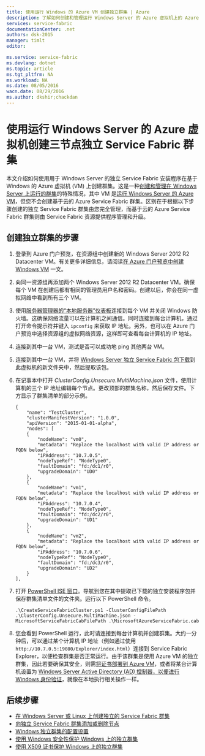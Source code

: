 ```yaml
---
title: 使用运行 Windows 的 Azure VM 创建独立群集 | Azure
description: 了解如何创建和管理运行 Windows Server 的 Azure 虚拟机上的 Azure Service Fabric 群集。
services: service-fabric
documentationCenter: .net
authors: dsk-2015
manager: timlt
editor: 

ms.service: service-fabric
ms.devlang: dotnet
ms.topic: article
ms.tgt_pltfrm: NA
ms.workload: NA
ms.date: 08/05/2016
wacn.date: 08/29/2016
ms.author: dkshir;chackdan
---
```


# 使用运行 Windows Server 的 Azure 虚拟机创建三节点独立 Service Fabric 群集

本文介绍如何使用用于 Windows Server 的独立 Service Fabric 安装程序在基于 Windows 的 Azure 虚拟机 (VM) 上创建群集。这是一种[创建和管理在 Windows Server 上运行的群集](./service-fabric-cluster-creation-for-windows-server.md)的特殊情况，其中 VM 是[运行 Windows Server 的 Azure VM](../virtual-machines/virtual-machines-windows-hero-tutorial.md)，但您不会创建基于云的 Azure Service Fabric 群集。区别在于根据以下步骤创建的独立 Service Fabric 群集由您完全管理，而基于云的 Azure Service Fabric 群集则由 Service Fabric 资源提供程序管理和升级。

## 创建独立群集的步骤

1. 登录到 Azure 门户预览，在资源组中创建新的 Windows Server 2012 R2 Datacenter VM。有关更多详细信息，请阅读[在 Azure 门户预览中创建 Windows VM](../virtual-machines/virtual-machines-windows-hero-tutorial.md) 一文。
2. 向同一资源组再添加两个 Windows Server 2012 R2 Datacenter VM。确保每个 VM 在创建后都有相同的管理员用户名和密码。创建以后，你会在同一虚拟网络中看到所有三个 VM。
3. 使用[服务器管理器的“本地服务器”仪表板](https://technet.microsoft.com/zh-cn/library/jj134147.aspx)连接到每个 VM 并关闭 Windows 防火墙。这确保网络流量可以在计算机之间通信。同时连接到每台计算机，通过打开命令提示符并键入 `ipconfig` 来获取 IP 地址。另外，也可以在 Azure 门户预览中选择资源组的虚拟网络资源，这样即可查看每台计算机的 IP 地址。
4. 连接到其中一台 VM，测试是否可以成功地 ping 其他两台 VM。
5. 连接到其中一台 VM，并将 [Windows Server 独立 Service Fabric 包下载](http://go.microsoft.com/fwlink/?LinkId=730690)到此虚拟机的新文件夹中，然后提取该包。
6. 在记事本中打开 *ClusterConfig.Unsecure.MultiMachine.json* 文件，使用计算机的三个 IP 地址编辑每个节点。更改顶部的群集名称，然后保存文件。下方显示了群集清单的部分示例。

    ```
    {
        "name": "TestCluster",
        "clusterManifestVersion": "1.0.0",
        "apiVersion": "2015-01-01-alpha",
        "nodes": [
        {
            "nodeName": "vm0",
            "metadata": "Replace the localhost with valid IP address or FQDN below",
            "iPAddress": "10.7.0.5",
            "nodeTypeRef": "NodeType0",
            "faultDomain": "fd:/dc1/r0",
            "upgradeDomain": "UD0"
        },
        {
            "nodeName": "vm1",
            "metadata": "Replace the localhost with valid IP address or FQDN below",
            "iPAddress": "10.7.0.4",
            "nodeTypeRef": "NodeType0",
            "faultDomain": "fd:/dc2/r0",
            "upgradeDomain": "UD1"
        },
        {
            "nodeName": "vm2",
            "metadata": "Replace the localhost with valid IP address or FQDN below",
            "iPAddress": "10.7.0.6",
            "nodeTypeRef": "NodeType0",
            "faultDomain": "fd:/dc3/r0",
            "upgradeDomain": "UD2"
        }
    ],
    ```

7. 打开 [PowerShell ISE 窗口](https://msdn.microsoft.com/zh-cn/powershell/scripting/core-powershell/ise/introducing-the-windows-powershell-ise)。导航到您在其中提取已下载的独立安装程序包并保存群集清单文件的文件夹。运行以下 PowerShell 命令。

    ```
    .\CreateServiceFabricCluster.ps1 -ClusterConfigFilePath .\ClusterConfig.Unsecure.MultiMachine.json -MicrosoftServiceFabricCabFilePath .\MicrosoftAzureServiceFabric.cab
    ```

8. 您会看到 PowerShell 运行，此时请连接到每台计算机并创建群集。大约一分钟后，可以通过某个计算机 IP 地址（例如通过使用 `http://10.7.0.5:19080/Explorer/index.html`）连接到 Service Fabric Explorer，以便检查群集是否正常运行。由于该群集是使用 Azure VM 的独立群集，因此若要确保其安全，则需[将证书部署到 Azure VM](./service-fabric-windows-cluster-x509-security.md)，或者将某台计算机设置为 [Windows Server Active Directory (AD) 控制器，以便进行 Windows 身份验证](./service-fabric-windows-cluster-windows-security.md)，就像在本地执行相关操作一样。

## 后续步骤
- [在 Windows Server 或 Linux 上创建独立的 Service Fabric 群集](./service-fabric-deploy-anywhere.md)
- [向独立 Service Fabric 群集添加或删除节点](./service-fabric-cluster-windows-server-add-remove-nodes.md)
- [Windows 独立群集的配置设置](./service-fabric-cluster-manifest.md)
- [使用 Windows 安全性保护 Windows 上的独立群集](./service-fabric-windows-cluster-windows-security.md)
- [使用 X509 证书保护 Windows 上的独立群集](./service-fabric-windows-cluster-x509-security.md)

<!---HONumber=Mooncake_0822_2016-->